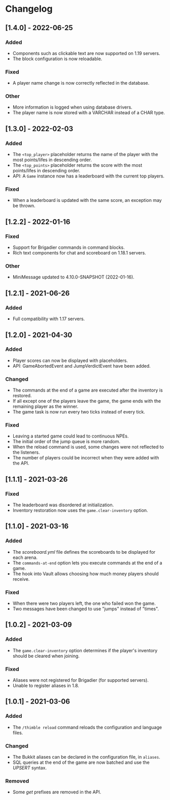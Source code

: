 Changelog
=========

## [1.4.0] - 2022-06-25
### Added
- Components such as clickable text are now supported on 1.19 servers.
- The block configuration is now reloadable.

### Fixed
- A player name change is now correctly reflected in the database.

### Other
- More information is logged when using database drivers.
- The player name is now stored with a VARCHAR instead of a CHAR type.

## [1.3.0] - 2022-02-03
### Added
- The `<top_player>` placeholder returns the name of the player with the most points/lifes in descending order.
- The `<top_points>` placeholder returns the score with the most points/lifes in descending order.
- API: A `Game` instance now has a leaderboard with the current top players.

### Fixed
- When a leaderboard is updated with the same score, an exception may be thrown.

## [1.2.2] - 2022-01-16
### Fixed
- Support for Brigadier commands in command blocks.
- Rich text components for chat and scoreboard on 1.18.1 servers.

### Other
- MiniMessage updated to 4.10.0-SNAPSHOT (2022-01-16).

## [1.2.1] - 2021-06-26
### Added
- Full compatibility with 1.17 servers.

## [1.2.0] - 2021-04-30
### Added
- Player scores can now be displayed with placeholders.
- API: GameAbortedEvent and JumpVerdictEvent have been added.

### Changed
- The commands at the end of a game are executed after the inventory is restored.
- If all except one of the players leave the game, the game ends with the remaining player as the winner.
- The game task is now run every two ticks instead of every tick.

### Fixed
- Leaving a started game could lead to continuous NPEs.
- The initial order of the jump queue is more random.
- When the reload command is used, some changes were not reflected to the listeners.
- The number of players could be incorrect when they were added with the API.

## [1.1.1] - 2021-03-26
### Fixed
- The leaderboard was disordered at initialization.
- Inventory restoration now uses the `game.clear-inventory` option.

## [1.1.0] - 2021-03-16
### Added
- The *scoreboard.yml* file defines the scoreboards to be displayed for each arena.
- The `commands-at-end` option lets you execute commands at the end of a game.
- The hook into Vault allows choosing how much money players should receive.

### Fixed
- When there were two players left, the one who failed won the game.
- Two messages have been changed to use "jumps" instead of "times".

## [1.0.2] - 2021-03-09
### Added
- The `game.clear-inventory` option determines if the player's inventory should be cleared when joining.

### Fixed
- Aliases were not registered for Brigadier (for supported servers).
- Unable to register aliases in 1.8.

## [1.0.1] - 2021-03-06
### Added
- The `/thimble reload` command reloads the configuration and language files.

### Changed
- The Bukkit aliases can be declared in the configuration file, in `aliases`.
- SQL queries at the end of the game are now batched and use the *UPSERT* syntax.

### Removed
- Some *get* prefixes are removed in the API.
